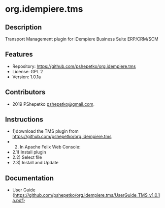 org.idempiere.tms
=============

Description
-----------
Transport Management plugin for  iDempiere Business Suite ERP/CRM/SCM


Features
--------
- Repository: https://github.com/pshepetko/org.idempiere.tms
- License: GPL 2
- Version: 1.0.1a


Contributors
------------
- 2019 PShepetko <pshepetko@gmail.com>.


Instructions
------------
- 1)download the TMS plugin from https://github.com/pshepetko/org.idempiere.tms
- 2) In Apache Felix Web Console: 
- 2.1) Install plugin 
- 2.2) Select file 
- 2.3) Install and Update


Documentation
-------------
- User Guide {https://github.com/pshepetko/org.idempiere.tms/UserGuide_TMS_v1.0.1a.pdf}

